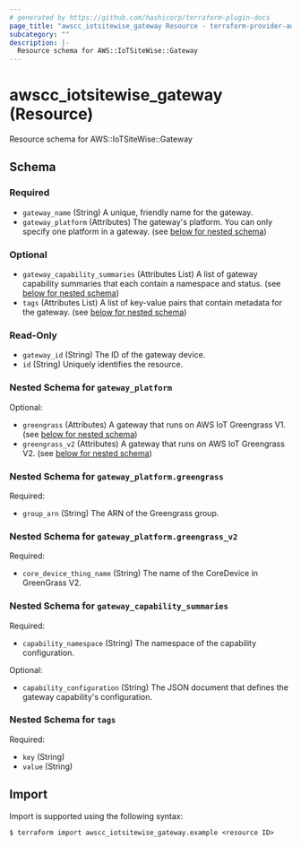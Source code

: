 ```yaml
---
# generated by https://github.com/hashicorp/terraform-plugin-docs
page_title: "awscc_iotsitewise_gateway Resource - terraform-provider-awscc"
subcategory: ""
description: |-
  Resource schema for AWS::IoTSiteWise::Gateway
---
```


# awscc_iotsitewise_gateway (Resource)

Resource schema for AWS::IoTSiteWise::Gateway



<!-- schema generated by tfplugindocs -->
## Schema

### Required

- `gateway_name` (String) A unique, friendly name for the gateway.
- `gateway_platform` (Attributes) The gateway's platform. You can only specify one platform in a gateway. (see [below for nested schema](#nestedatt--gateway_platform))

### Optional

- `gateway_capability_summaries` (Attributes List) A list of gateway capability summaries that each contain a namespace and status. (see [below for nested schema](#nestedatt--gateway_capability_summaries))
- `tags` (Attributes List) A list of key-value pairs that contain metadata for the gateway. (see [below for nested schema](#nestedatt--tags))

### Read-Only

- `gateway_id` (String) The ID of the gateway device.
- `id` (String) Uniquely identifies the resource.

<a id="nestedatt--gateway_platform"></a>
### Nested Schema for `gateway_platform`

Optional:

- `greengrass` (Attributes) A gateway that runs on AWS IoT Greengrass V1. (see [below for nested schema](#nestedatt--gateway_platform--greengrass))
- `greengrass_v2` (Attributes) A gateway that runs on AWS IoT Greengrass V2. (see [below for nested schema](#nestedatt--gateway_platform--greengrass_v2))

<a id="nestedatt--gateway_platform--greengrass"></a>
### Nested Schema for `gateway_platform.greengrass`

Required:

- `group_arn` (String) The ARN of the Greengrass group.


<a id="nestedatt--gateway_platform--greengrass_v2"></a>
### Nested Schema for `gateway_platform.greengrass_v2`

Required:

- `core_device_thing_name` (String) The name of the CoreDevice in GreenGrass V2.



<a id="nestedatt--gateway_capability_summaries"></a>
### Nested Schema for `gateway_capability_summaries`

Required:

- `capability_namespace` (String) The namespace of the capability configuration.

Optional:

- `capability_configuration` (String) The JSON document that defines the gateway capability's configuration.


<a id="nestedatt--tags"></a>
### Nested Schema for `tags`

Required:

- `key` (String)
- `value` (String)

## Import

Import is supported using the following syntax:

```shell
$ terraform import awscc_iotsitewise_gateway.example <resource ID>
```
